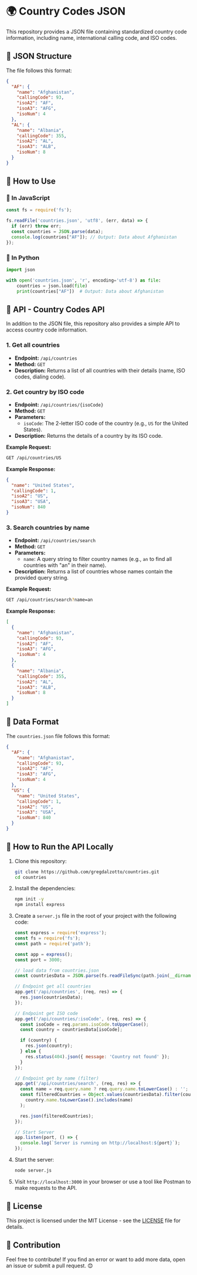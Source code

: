 # 🌍 Country Codes JSON

This repository provides a JSON file containing standardized country code information, including name, international calling code, and ISO codes.

## 📂 JSON Structure

The file follows this format:

```json
{
  "AF": {
    "name": "Afghanistan",
    "callingCode": 93,
    "isoA2": "AF",
    "isoA3": "AFG",
    "isoNum": 4
  },
  "AL": {
    "name": "Albania",
    "callingCode": 355,
    "isoA2": "AL",
    "isoA3": "ALB",
    "isoNum": 8
  }
}
```

## 🚀 How to Use

### 🔹 In JavaScript

```js
const fs = require('fs');

fs.readFile('countries.json', 'utf8', (err, data) => {
  if (err) throw err;
  const countries = JSON.parse(data);
  console.log(countries["AF"]); // Output: Data about Afghanistan
});
```

### 🔹 In Python

```python
import json

with open('countries.json', 'r', encoding='utf-8') as file:
    countries = json.load(file)
    print(countries["AF"])  # Output: Data about Afghanistan
```

## 🚀 API - Country Codes API

In addition to the JSON file, this repository also provides a simple API to access country code information.

### 1. Get all countries

- **Endpoint:** `/api/countries`
- **Method:** `GET`
- **Description:** Returns a list of all countries with their details (name, ISO codes, dialing code).

### 2. Get country by ISO code

- **Endpoint:** `/api/countries/{isoCode}`
- **Method:** `GET`
- **Parameters:** 
  - `isoCode`: The 2-letter ISO code of the country (e.g., `US` for the United States).
- **Description:** Returns the details of a country by its ISO code.

**Example Request:**
```bash
GET /api/countries/US
```

**Example Response:**
```json
{
  "name": "United States",
  "callingCode": 1,
  "isoA2": "US",
  "isoA3": "USA",
  "isoNum": 840
}
```

### 3. Search countries by name

- **Endpoint:** `/api/countries/search`
- **Method:** `GET`
- **Parameters:** 
  - `name`: A query string to filter country names (e.g., `an` to find all countries with "an" in their name).
- **Description:** Returns a list of countries whose names contain the provided query string.

**Example Request:**
```bash
GET /api/countries/search?name=an
```

**Example Response:**
```json
[
  {
    "name": "Afghanistan",
    "callingCode": 93,
    "isoA2": "AF",
    "isoA3": "AFG",
    "isoNum": 4
  },
  {
    "name": "Albania",
    "callingCode": 355,
    "isoA2": "AL",
    "isoA3": "ALB",
    "isoNum": 8
  }
]
```

## 📂 Data Format

The `countries.json` file follows this format:

```json
{
  "AF": {
    "name": "Afghanistan",
    "callingCode": 93,
    "isoA2": "AF",
    "isoA3": "AFG",
    "isoNum": 4
  },
  "US": {
    "name": "United States",
    "callingCode": 1,
    "isoA2": "US",
    "isoA3": "USA",
    "isoNum": 840
  }
}
```

## 🚀 How to Run the API Locally

1. Clone this repository:
   ```bash
   git clone https://github.com/gregdalzotto/countries.git
   cd countries
   ```

2. Install the dependencies:
   ```bash
   npm init -y
   npm install express
   ```

3. Create a `server.js` file in the root of your project with the following code:

   ```js
   const express = require('express');
   const fs = require('fs');
   const path = require('path');

   const app = express();
   const port = 3000;

   // load data from countries.json
   const countriesData = JSON.parse(fs.readFileSync(path.join(__dirname, 'countries.json'), 'utf8'));

   // Endpoint get all countries
   app.get('/api/countries', (req, res) => {
     res.json(countriesData);
   });

   // Endpoint get ISO code
   app.get('/api/countries/:isoCode', (req, res) => {
     const isoCode = req.params.isoCode.toUpperCase();
     const country = countriesData[isoCode];

     if (country) {
       res.json(country);
     } else {
       res.status(404).json({ message: 'Country not found' });
     }
   });

   // Endpoint get by name (filter)
   app.get('/api/countries/search', (req, res) => {
     const name = req.query.name ? req.query.name.toLowerCase() : '';
     const filteredCountries = Object.values(countriesData).filter(country =>
       country.name.toLowerCase().includes(name)
     );

     res.json(filteredCountries);
   });

   // Start Server
   app.listen(port, () => {
     console.log(`Server is running on http://localhost:${port}`);
   });
   ```

4. Start the server:
   ```bash
   node server.js
   ```

5. Visit `http://localhost:3000` in your browser or use a tool like Postman to make requests to the API.

## 📜 License

This project is licensed under the MIT License - see the [LICENSE](LICENSE) file for details.

## 🤝 Contribution

Feel free to contribute! If you find an error or want to add more data, open an issue or submit a pull request. 😊
